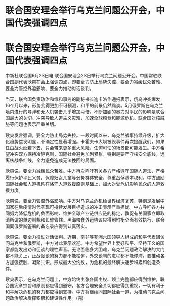 # 联合国安理会举行乌克兰问题公开会，中国代表强调四点

# 联合国安理会举行乌克兰问题公开会，中国代表强调四点

中新社联合国6月23日电
联合国安理会23日举行乌克兰问题公开会。中国常驻联合国副代表耿爽在会上强调四点，即要全力防止局势失控、要全力减缓民众苦难、要全力管控外溢影响、要全力推动对话谈判。

当天，联合国负责政治和维和事务的副秘书长迪卡洛作通报表示，俄乌冲突爆发16个月以来，形势变得更加不可预测，和平的前景仍然黯淡。5月俄罗斯在乌克兰境内进行的导弹和无人机袭击几乎增加两倍。不断加剧的暴力对平民的影响是联合国最大的关切。冲突导致人道主义灾难，加速全球粮食和能源危机。联合国对核威胁等问题也表示严重关切。

耿爽发言强调，要全力防止局势失控。一段时间以来，乌克兰战事持续升级，扩大化趋势益发明显，不确定性显著增强。卡霍夫卡大坝被毁事件再次提醒我们，如果任由战火延宕下去，只会带来更多重大风险，任何可怕的场景都可能发生。中方希望冲突双方保持冷静克制，国际社会避免加剧紧张，特别是要严守核安全底线，远离核战争红线，全力避免造成无法挽回的局面。

耿爽说，要全力减缓民众苦难。中方再次呼吁有关各方严格遵守国际人道法，严格履行保护平民义务，保障妇女儿童等弱势群体安全，尊重战俘基本权利。中方鼓励国际社会和人道机构在恪守人道救援原则基础上，加大对受危机影响民众的人道救援力度。

耿爽说，要全力管控外溢影响。中方对乌克兰危机给世界经济复苏，特别是发展中国家在后疫情时代实现可持续发展目标造成的冲击表示严重担忧。中方呼吁各方共同努力降低危机的负面影响、维护全球产业链供应链的稳定，敦促有关国家立即取消所谓的单边制裁和长臂管辖。黑海粮食外运协议应得到均衡全面有效执行，联合国同俄罗斯签署的备忘录应得到认真落实。

耿爽说，要全力推动对话谈判。近期，南非等非洲六国领导人组成的和平代表团访问乌克兰和俄罗斯，中方对此表示欢迎。中方希望世界上爱好和平、坚持正义的国家都能发出劝和促谈的理性声音。无论面临多大困难，乌克兰问题政治解决的大门都不能关上，止战促谈的努力都不能松懈，外交谈判的进程都不能停滞。要推动各方加强接触、凝聚共识，形成最大公约数，为危机的最终解决逐步积累和创造条件。

耿爽表示，在乌克兰问题上，中方始终主张各国主权、领土完整都应得到维护，联合国宪章宗旨和原则都应得到遵守，各方合理安全关切都应得到重视，一切有利于和平解决危机的努力都应得到支持。中方将继续同国际社会一道，为推动乌克兰问题政治解决发挥积极和建设性作用。(完)

